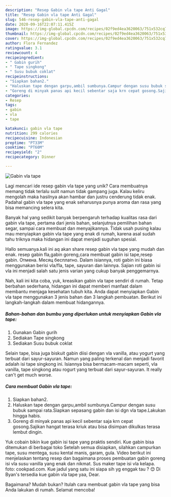 ```yaml
---
description: "Resep Gabin vla tape Anti Gagal"
title: "Resep Gabin vla tape Anti Gagal"
slug: 546-resep-gabin-vla-tape-anti-gagal
date: 2020-09-16T22:07:11.415Z
image: https://img-global.cpcdn.com/recipes/02f9ed4ea3620063/751x532cq70/gabin-vla-tape-foto-resep-utama.jpg
thumbnail: https://img-global.cpcdn.com/recipes/02f9ed4ea3620063/751x532cq70/gabin-vla-tape-foto-resep-utama.jpg
cover: https://img-global.cpcdn.com/recipes/02f9ed4ea3620063/751x532cq70/gabin-vla-tape-foto-resep-utama.jpg
author: Flora Fernandez
ratingvalue: 3.1
reviewcount: 4
recipeingredient:
- " Gabin gurih"
- " Tape singkong"
- " Susu bubuk coklat"
recipeinstructions:
- "Siapkan bahan2."
- "Haluskan tape dengan garpu,ambil sumbunya.Campur dengan susu bubuk sampai rata.Siapkan sepasang gabin dan isi dgn vla tape.Lakukan hingga habis."
- "Goreng di minyak panas api kecil sebentar saja krn cepat gosong.Sajikan hangat terasa kriuk atau bisa disimpan dikulkas terasa lembut dingin."
categories:
- Resep
tags:
- gabin
- vla
- tape

katakunci: gabin vla tape 
nutrition: 299 calories
recipecuisine: Indonesian
preptime: "PT33M"
cooktime: "PT60M"
recipeyield: "2"
recipecategory: Dinner

---
```



![Gabin vla tape](https://img-global.cpcdn.com/recipes/02f9ed4ea3620063/751x532cq70/gabin-vla-tape-foto-resep-utama.jpg)

Lagi mencari ide resep gabin vla tape yang unik? Cara membuatnya memang tidak terlalu sulit namun tidak gampang juga. Kalau keliru mengolah maka hasilnya akan hambar dan justru cenderung tidak enak. Padahal gabin vla tape yang enak seharusnya punya aroma dan rasa yang bisa memancing selera kita.

Banyak hal yang sedikit banyak berpengaruh terhadap kualitas rasa dari gabin vla tape, pertama dari jenis bahan, selanjutnya pemilihan bahan segar, sampai cara membuat dan menyajikannya. Tidak usah pusing kalau mau menyiapkan gabin vla tape yang enak di rumah, karena asal sudah tahu triknya maka hidangan ini dapat menjadi suguhan spesial.

Hallo semuanya.kali ini aq akan share resep gabin vla tape yang mudah dan enak. resep gabin fla,gabin goreng,cara membuat gabin isi tape,resep gabin. Отмена. Месяц бесплатно. Dalam isiannya, roti gabin ini biasa menggunakan berisi vla/fla, tape, sayuran dan lainnya. Sajian roti gabin isi vla ini menjadi salah satu jenis varian yang cukup banyak penggemarnya.


Nah, kali ini kita coba, yuk, kreasikan gabin vla tape sendiri di rumah. Tetap berbahan sederhana, hidangan ini dapat memberi manfaat dalam membantu menjaga kesehatan tubuh kita. Anda dapat menyiapkan Gabin vla tape menggunakan 3 jenis bahan dan 3 langkah pembuatan. Berikut ini langkah-langkah dalam membuat hidangannya.

<!--inarticleads1-->

##### Bahan-bahan dan bumbu yang diperlukan untuk menyiapkan Gabin vla tape:

1. Gunakan  Gabin gurih
1. Sediakan  Tape singkong
1. Sediakan  Susu bubuk coklat


Selain tape, bisa juga biskuit gabin diisi dengan vla vanilla, atau yogurt yang terbuat dari sayur-sayuran. Namun yang paling terkenal dan menjadi favorit adalah isi tape singkong ini. Isiannya bisa bermacam-macam seperti, vla vanilla, tape singkong atau rogurt yang terbuat dari sayur-sayuran. It really can&#39;t get much worse. 

<!--inarticleads2-->

##### Cara membuat Gabin vla tape:

1. Siapkan bahan2.
1. Haluskan tape dengan garpu,ambil sumbunya.Campur dengan susu bubuk sampai rata.Siapkan sepasang gabin dan isi dgn vla tape.Lakukan hingga habis.
1. Goreng di minyak panas api kecil sebentar saja krn cepat gosong.Sajikan hangat terasa kriuk atau bisa disimpan dikulkas terasa lembut dingin.


Yuk cobain bikin kue gabin isi tape yang praktis sendiri. Kue gabin bisa ditemukan di berbagai toko Setelah semua disiapkan, silahkan campurkan tape, susu mentega, susu kental manis, garam, gula. Video berikut ini menjelaskan tentang resep dan bagaimana proses pembuatan gabin goreng isi vla susu vanilla yang enak dan nikmat. Sus maker tape isi vla kelapa. foto: cookpad.com. Kue jadul yang satu ini siapa sih yg enggak tau ? 😊 Di Byan&#39;s tersedia kue gabin vla tape yaa, Dear. 

Bagaimana? Mudah bukan? Itulah cara membuat gabin vla tape yang bisa Anda lakukan di rumah. Selamat mencoba!
